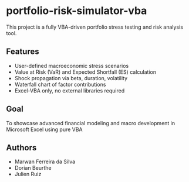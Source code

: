 # portfolio-risk-simulator-vba

This project is a fully VBA-driven portfolio stress testing and risk analysis tool.

## Features
- User-defined macroeconomic stress scenarios
- Value at Risk (VaR) and Expected Shortfall (ES) calculation
- Shock propagation via beta, duration, volatility
- Waterfall chart of factor contributions
- Excel-VBA only, no external libraries required

## Goal
To showcase advanced financial modeling and macro development in Microsoft Excel using pure VBA

## Authors
- Marwan Ferreira da Silva
- Dorian Beurthe
- Julien Ruiz

